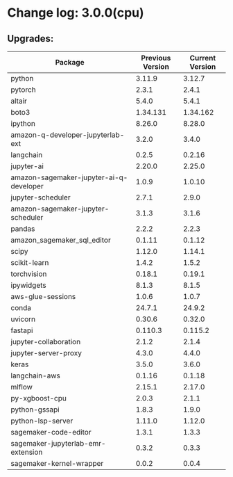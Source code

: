 # Change log: 3.0.0(cpu)

## Upgrades: 

Package | Previous Version | Current Version
---|---|---
python|3.11.9|3.12.7
pytorch|2.3.1|2.4.1
altair|5.4.0|5.4.1
boto3|1.34.131|1.34.162
ipython|8.26.0|8.28.0
amazon-q-developer-jupyterlab-ext|3.2.0|3.4.0
langchain|0.2.5|0.2.16
jupyter-ai|2.20.0|2.25.0
amazon-sagemaker-jupyter-ai-q-developer|1.0.9|1.0.10
jupyter-scheduler|2.7.1|2.9.0
amazon-sagemaker-jupyter-scheduler|3.1.3|3.1.6
pandas|2.2.2|2.2.3
amazon_sagemaker_sql_editor|0.1.11|0.1.12
scipy|1.12.0|1.14.1
scikit-learn|1.4.2|1.5.2
torchvision|0.18.1|0.19.1
ipywidgets|8.1.3|8.1.5
aws-glue-sessions|1.0.6|1.0.7
conda|24.7.1|24.9.2
uvicorn|0.30.6|0.32.0
fastapi|0.110.3|0.115.2
jupyter-collaboration|2.1.2|2.1.4
jupyter-server-proxy|4.3.0|4.4.0
keras|3.5.0|3.6.0
langchain-aws|0.1.16|0.1.18
mlflow|2.15.1|2.17.0
py-xgboost-cpu|2.0.3|2.1.1
python-gssapi|1.8.3|1.9.0
python-lsp-server|1.11.0|1.12.0
sagemaker-code-editor|1.3.1|1.3.3
sagemaker-jupyterlab-emr-extension|0.3.2|0.3.3
sagemaker-kernel-wrapper|0.0.2|0.0.4
